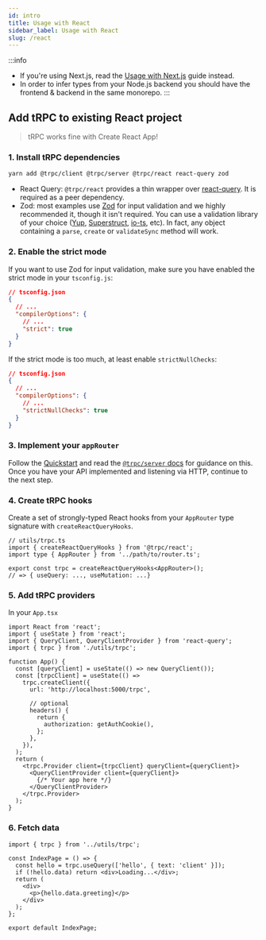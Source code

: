 ```yaml
---
id: intro
title: Usage with React
sidebar_label: Usage with React
slug: /react
---
```


:::info

- If you're using Next.js, read the [Usage with Next.js](/docs/nextjs) guide instead.
- In order to infer types from your Node.js backend you should have the frontend & backend in the same monorepo.
  :::

## Add tRPC to existing React project

> tRPC works fine with Create React App!

### 1. Install tRPC dependencies

```bash
yarn add @trpc/client @trpc/server @trpc/react react-query zod
```

- React Query: `@trpc/react` provides a thin wrapper over [react-query](https://react-query.tanstack.com/overview). It is required as a peer dependency.
- Zod: most examples use [Zod](https://github.com/colinhacks/zod) for input validation and we highly recommended it, though it isn't required. You can use a validation library of your choice ([Yup](https://github.com/jquense/yup), [Superstruct](https://github.com/ianstormtaylor/superstruct), [io-ts](https://github.com/gcanti/io-ts), etc). In fact, any object containing a `parse`, `create` or `validateSync` method will work.

### 2. Enable the strict mode

If you want to use Zod for input validation, make sure you have enabled the strict mode in your `tsconfig.js`:

```json
// tsconfig.json
{
  // ...
  "compilerOptions": {
    // ...
    "strict": true
  }
}
```

If the strict mode is too much, at least enable `strictNullChecks`:

```json
// tsconfig.json
{
  // ...
  "compilerOptions": {
    // ...
    "strictNullChecks": true
  }
}
```

### 3. Implement your `appRouter`

Follow the [Quickstart](/docs/quickstart) and read the [`@trpc/server` docs](/docs/router) for guidance on this. Once you have your API implemented and listening via HTTP, continue to the next step.

### 4. Create tRPC hooks

Create a set of strongly-typed React hooks from your `AppRouter` type signature with `createReactQueryHooks`.

```tsx
// utils/trpc.ts
import { createReactQueryHooks } from '@trpc/react';
import type { AppRouter } from '../path/to/router.ts';

export const trpc = createReactQueryHooks<AppRouter>();
// => { useQuery: ..., useMutation: ...}
```

### 5. Add tRPC providers

In your `App.tsx`

```tsx
import React from 'react';
import { useState } from 'react';
import { QueryClient, QueryClientProvider } from 'react-query';
import { trpc } from './utils/trpc';

function App() {
  const [queryClient] = useState(() => new QueryClient());
  const [trpcClient] = useState(() =>
    trpc.createClient({
      url: 'http://localhost:5000/trpc',

      // optional
      headers() {
        return {
          authorization: getAuthCookie(),
        };
      },
    }),
  );
  return (
    <trpc.Provider client={trpcClient} queryClient={queryClient}>
      <QueryClientProvider client={queryClient}>
        {/* Your app here */}
      </QueryClientProvider>
    </trpc.Provider>
  );
}
```

### 6. Fetch data

```tsx
import { trpc } from '../utils/trpc';

const IndexPage = () => {
  const hello = trpc.useQuery(['hello', { text: 'client' }]);
  if (!hello.data) return <div>Loading...</div>;
  return (
    <div>
      <p>{hello.data.greeting}</p>
    </div>
  );
};

export default IndexPage;
```
